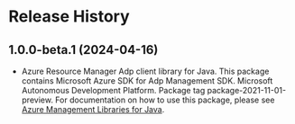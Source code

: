 # Release History

## 1.0.0-beta.1 (2024-04-16)

- Azure Resource Manager Adp client library for Java. This package contains Microsoft Azure SDK for Adp Management SDK. Microsoft Autonomous Development Platform. Package tag package-2021-11-01-preview. For documentation on how to use this package, please see [Azure Management Libraries for Java](https://aka.ms/azsdk/java/mgmt).
